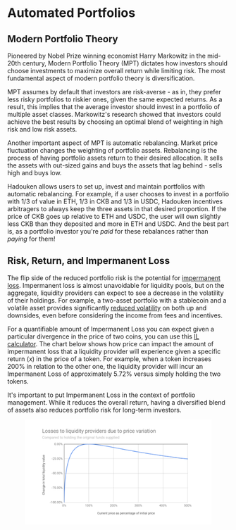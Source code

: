 # Automated Portfolios

## Modern Portfolio Theory

Pioneered by Nobel Prize winning economist Harry Markowitz in the mid-20th century, Modern Portfolio Theory (MPT) dictates how investors should choose investments to maximize overall return while limiting risk. The most fundamental aspect of modern portfolio theory is diversification.

MPT assumes by default that investors are risk-averse - as in, they prefer less risky portfolios to riskier ones, given the same expected returns. As a result, this implies that the average investor should invest in a portfolio of multiple asset classes. Markowitz's research showed that investors could achieve the best results by choosing an optimal blend of weighting in high risk and low risk assets.

Another important aspect of MPT is automatic rebalancing. Market price fluctuation changes the weighting of portfolio assets. Rebalancing is the process of having portfolio assets return to their desired allocation. It sells the assets with out-sized gains and buys the assets that lag behind - sells high and buys low.

Hadouken allows users to set up, invest and maintain portfolios with automatic rebalancing. For example, if a user chooses to invest in a portfolio with 1/3 of value in ETH, 1/3 in CKB and 1/3 in USDC, Hadouken incentives arbitragers to always keep the three assets in that desired proportion. If the price of CKB goes up relative to ETH and USDC, the user will own slightly less CKB than they deposited and more in ETH and USDC. And the best part is, as a portfolio investor you're _paid_ for these rebalances rather than _paying_ for them!

## Risk, Return, and Impermanent Loss

The flip side of the reduced portfolio risk is the potential for [impermanent loss](https://academy.binance.com/en/articles/impermanent-loss-explained). Impermanent loss is almost unavoidable for liquidity pools, but on the aggregate, liquidity providers can expect to see a decrease in the volatility of their holdings. For example, a two-asset portfolio with a stablecoin and a volatile asset provides significantly [reduced volatility](https://twitter.com/guil\_lambert/status/1412608674380632067) on both up and downsides, even before considering the income from fees and incentives.

For a quantifiable amount of Impermanent Loss you can expect given a particular divergence in the price of two coins, you can use this [IL calculator](https://dailydefi.org/tools/impermanent-loss-calculator/). The chart below shows how price can impact the amount of impermanent loss that a liquidity provider will experience given a specific return (_x_) in the price of a token. For example, when a token increases 200% in relation to the other one, the liquidity provider will incur an Impermanent Loss of approximately 5.72% versus simply holding the two tokens.

It's important to put Impermanent Loss in the context of portfolio management. While it reduces the overall return, having a diversified blend of assets also reduces portfolio risk for long-term investors.

<figure><img src="../.gitbook/assets/image (3) (2).png" alt=""><figcaption></figcaption></figure>
